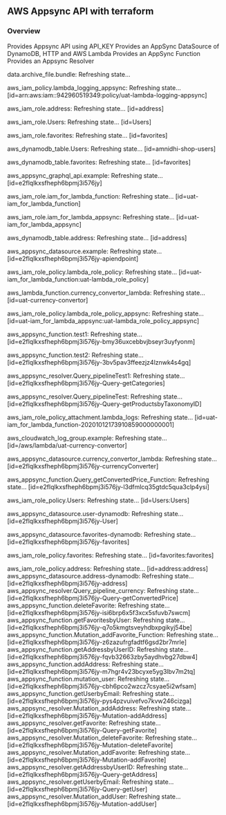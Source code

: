 ## AWS Appsync API with terraform

### Overview

Provides Appsync API using API_KEY
Provides an AppSync DataSource of DynamoDB, HTTP and AWS Lambda
Provides an AppSync Function
Provides an Appsync Resolver


data.archive_file.bundle: Refreshing state...

aws_iam_policy.lambda_logging_appsync: Refreshing state... [id=arn:aws:iam::942960519349:policy/uat-lambda-logging-appsync]


aws_iam_role.address: Refreshing state... [id=address]

aws_iam_role.Users: Refreshing state... [id=Users]

aws_iam_role.favorites: Refreshing state... [id=favorites]

aws_dynamodb_table.Users: Refreshing state... [id=amnidhi-shop-users]

aws_dynamodb_table.favorites: Refreshing state... [id=favorites]

aws_appsync_graphql_api.example: Refreshing state... [id=e2flqlkxsfheph6bpmj3i576jy]

aws_iam_role.iam_for_lambda_function: Refreshing state... [id=uat-iam_for_lambda_function]

aws_iam_role.iam_for_lambda_appsync: Refreshing state... [id=uat-iam_for_lambda_appsync]

aws_dynamodb_table.address: Refreshing state... [id=address]

aws_appsync_datasource.example: Refreshing state... [id=e2flqlkxsfheph6bpmj3i576jy-apiendpoint]

aws_iam_role_policy.lambda_role_policy: Refreshing state... [id=uat-iam_for_lambda_function:uat-lambda_role_policy]

aws_lambda_function.currency_convertor_lambda: Refreshing state... [id=uat-currency-convertor]

aws_iam_role_policy.lambda_role_policy_appsync: Refreshing state... [id=uat-iam_for_lambda_appsync:uat-lambda_role_policy_appsync]


aws_appsync_function.test1: Refreshing state... [id=e2flqlkxsfheph6bpmj3i576jy-bmy36uxcebbvjbseyr3uyfyonm]

aws_appsync_function.test2: Refreshing state... [id=e2flqlkxsfheph6bpmj3i576jy-3bv5pav3ffeezjz4lznwk4s4gq]


aws_appsync_resolver.Query_pipelineTest1: Refreshing state... [id=e2flqlkxsfheph6bpmj3i576jy-Query-getCategories]


aws_appsync_resolver.Query_pipelineTest: Refreshing state... [id=e2flqlkxsfheph6bpmj3i576jy-Query-getProductsbyTaxonomyID]


aws_iam_role_policy_attachment.lambda_logs: Refreshing state... [id=uat-iam_for_lambda_function-20201012173910859000000001]


aws_cloudwatch_log_group.example: Refreshing state... [id=/aws/lambda/uat-currency-convertor]


aws_appsync_datasource.currency_convertor_lambda: Refreshing state... [id=e2flqlkxsfheph6bpmj3i576jy-currencyConverter]


aws_appsync_function.Query_getConvertedPrice_Function: Refreshing state... [id=e2flqlkxsfheph6bpmj3i576jy-l3dfmlcq35gtdc5qua3clp4ysi]


aws_iam_role_policy.Users: Refreshing state... [id=Users:Users]


aws_appsync_datasource.user-dynamodb: Refreshing state... [id=e2flqlkxsfheph6bpmj3i576jy-User]


aws_appsync_datasource.favorites-dynamodb: Refreshing state... [id=e2flqlkxsfheph6bpmj3i576jy-favorites]


aws_iam_role_policy.favorites: Refreshing state... [id=favorites:favorites]


aws_iam_role_policy.address: Refreshing state... [id=address:address]
aws_appsync_datasource.address-dynamodb: Refreshing state... [id=e2flqlkxsfheph6bpmj3i576jy-address]
aws_appsync_resolver.Query_pipeline_currency: Refreshing state... [id=e2flqlkxsfheph6bpmj3i576jy-Query-getConvertedPrice]
aws_appsync_function.deleteFavorite: Refreshing state... [id=e2flqlkxsfheph6bpmj3i576jy-isi6brp6x5f3xcx5sfuvb7swcm]
aws_appsync_function.getFavoritesbyUser: Refreshing state... [id=e2flqlkxsfheph6bpmj3i576jy-q7o5kmgtsveyhdbxpgikyj54be]
aws_appsync_function.Mutation_addFavorite_Function: Refreshing state... [id=e2flqlkxsfheph6bpmj3i576jy-z6zazufrgfadtf6gsd2br7mrle]
aws_appsync_function.getAddressbyUserID: Refreshing state... [id=e2flqlkxsfheph6bpmj3i576jy-fqvb32663zby5aydhvbg27dbw4]
aws_appsync_function.addAddress: Refreshing state... [id=e2flqlkxsfheph6bpmj3i576jy-m7hgr4v23bcyxe5yg3lbv7m2tq]
aws_appsync_function.mutation_user: Refreshing state... [id=e2flqlkxsfheph6bpmj3i576jy-cbh6pco2wzcz7csyae5i2wfsam]
aws_appsync_function.getUserbyEmail: Refreshing state... [id=e2flqlkxsfheph6bpmj3i576jy-pys4pzvuivefvo7kvw246cizga]
aws_appsync_resolver.Mutation_addAddress: Refreshing state... [id=e2flqlkxsfheph6bpmj3i576jy-Mutation-addAddress]
aws_appsync_resolver.getFavorite: Refreshing state... [id=e2flqlkxsfheph6bpmj3i576jy-Query-getFavorite]
aws_appsync_resolver.Mutation_deleteFavorite: Refreshing state... [id=e2flqlkxsfheph6bpmj3i576jy-Mutation-deleteFavorite]
aws_appsync_resolver.Mutation_addFavorite: Refreshing state... [id=e2flqlkxsfheph6bpmj3i576jy-Mutation-addFavorite]
aws_appsync_resolver.getAddressbyUserID: Refreshing state... [id=e2flqlkxsfheph6bpmj3i576jy-Query-getAddress]
aws_appsync_resolver.getUserbyEmail: Refreshing state... [id=e2flqlkxsfheph6bpmj3i576jy-Query-getUser]
aws_appsync_resolver.Mutation_addUser: Refreshing state... [id=e2flqlkxsfheph6bpmj3i576jy-Mutation-addUser]

